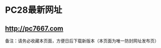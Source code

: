 <h1>PC28最新网址</h1>

<h2><a href="http://pc7667.com">http://pc7667.com</a></h2>


备注：请务必收藏本页面，方便日后下载新版本（本页面为唯一防封网址发布页）
